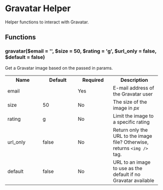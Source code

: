 # Gravatar Helper

Helper functions to interact with Gravatar.

## Functions


### gravatar($email = '', $size = 50, $rating = 'g', $url_only = false, $default = false)

Get a Gravatar image based on the passed in params.

<table cellpadding="0" cellspacing="0">
	<tbody>
		<tr>
			<th width="100">Name</th>
			<th width="100">Default</th>
			<th width="100">Required</th>
			<th>Description</th>
		</tr>
		<tr>
			<td>email</td>
			<td></td>
			<td>Yes</td>
			<td>E-mail address of the Gravatar user</td>
		</tr>
		<tr>
			<td>size</td>
			<td>50</td>
			<td>No</td>
			<td>The size of the image in <em>px</em></td>
		</tr>
		<tr>
			<td>rating</td>
			<td>g</td>
			<td>No</td>
			<td>Limit the image to a specific rating</td>
		</tr>
		<tr>
			<td>url_only</td>
			<td>false</td>
			<td>No</td>
			<td>Return only the URL to the image file? Otherwise, returns <code>&lt;img /&gt;</code> tag.</td>
		</tr>
		<tr>
			<td>default</td>
			<td>false</td>
			<td>No</td>
			<td>URL to an image to use as the default if no Gravatar available</td>
		</tr>
	</tbody>
</table>